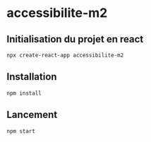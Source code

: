 # accessibilite-m2
## Initialisation du projet en react 
```npx create-react-app accessibilite-m2 ```
## Installation 
``` npm install ```
## Lancement 
``` npm start ```

